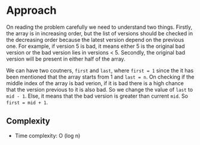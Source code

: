 # Approach
<!-- Describe your approach to solving the problem. -->
On reading the problem carefully we need to understand two things. Firstly, the array is in increasing order, but the list of versions should be checked in the decreasing order because the latest version depend on the previous one. For example, if version 5 is bad, it means either 5 is the original bad version or the bad version lies in versions < 5.
Secondly, the original bad version  will be present in either half of the array.

We can have two coutners, `first` and `last`, where `first = 1` since the it has been mentioned that the array starts from 1 and `last = n`. On checking if the middle index of the array is bad verion, if it is bad there is a high chance that the version previous to it is also bad. So we change the value of `last` to `mid - 1`. Else, it means that the bad version is greater than current `mid`. So `first = mid + 1`.

## Complexity

- Time complexity: O (log n)

<!-- ## Code

```
/* The isBadVersion API is defined in the parent class VersionControl.
      boolean isBadVersion(int version); */

public class Solution extends VersionControl {
    public int firstBadVersion(int n) {
        int first = 1;
        int last = n;
        while(first <= last){
            int mid = first + (last - first) / 2;

            if(isBadVersion(mid)){
                last = mid - 1;
            }
            else{
                first = mid + 1;
            }
        }

        return first;
    }
}
``` -->
